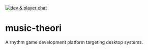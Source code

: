 [![dev & player chat](https://discordapp.com/api/guilds/594032849804591114/widget.png?style=shield)](https://discord.gg/pQkF5HM)

# music-theori
A rhythm game development platform targeting desktop systems.
